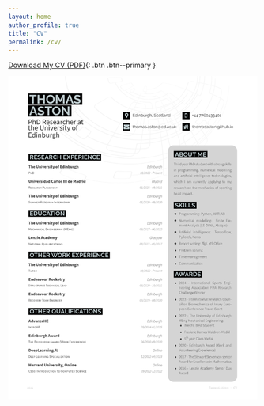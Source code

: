```yaml
---
layout: home
author_profile: true
title: "CV"
permalink: /cv/
---
```


[Download My CV (PDF)]("../assets/images/Thomas_Aston_CV_Public.pdf"){: .btn .btn--primary }

![My CV](../assets/images/Thomas_Aston_CV_Public.jpg)
<!-- <iframe src="https://thomasaston.github.io/assets/images/Thomas_Aston_CV_Public.pdf" width="100%" height="600px"></iframe> -->
